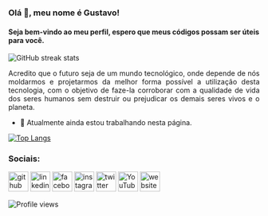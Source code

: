 ### Olá 👋, meu nome é Gustavo!
#### Seja bem-vindo ao meu perfil, espero que meus códigos possam ser úteis para você.
<!--![Seja bem-vindo ao meu perfil, espero que meus códigos possam ser úteis para você.](https://philippe.bourgau.net/imgs/2015-08-19-mining-github-for-new-hires/github.png)-->

![GitHub streak stats](https://github-readme-streak-stats.herokuapp.com/?user=gustavogino)  

<p style="text-align: justify;">Acredito que o futuro seja de um mundo tecnológico, onde depende de nós moldarmos e projetarmos da melhor forma possível a utilização desta tecnologia, com o objetivo de faze-la corroborar com a qualidade de vida dos seres humanos sem destruir ou prejudicar os demais seres vivos e o planeta.</p>

- 🔭 Atualmente ainda estou trabalhando nesta página.

[![Top Langs](https://github-readme-stats.vercel.app/api/top-langs/?username=gustavogino)](https://github.com/anuraghazra/github-readme-stats) 

### Sociais:
[<img src='https://cdn.jsdelivr.net/npm/simple-icons@3.0.1/icons/github.svg' alt='github' height='40'>](https://github.com/gustavogino)  [<img src='https://cdn.jsdelivr.net/npm/simple-icons@3.0.1/icons/linkedin.svg' alt='linkedin' height='40'>](https://www.linkedin.com/in/gustavoscotton/)  [<img src='https://cdn.jsdelivr.net/npm/simple-icons@3.0.1/icons/facebook.svg' alt='facebook' height='40'>](https://www.facebook.com/gustavo.gino2)  [<img src='https://cdn.jsdelivr.net/npm/simple-icons@3.0.1/icons/instagram.svg' alt='instagram' height='40'>](https://www.instagram.com/gustavogino/)  [<img src='https://cdn.jsdelivr.net/npm/simple-icons@3.0.1/icons/twitter.svg' alt='twitter' height='40'>](https://twitter.com/gustavogino)  [<img src='https://cdn.jsdelivr.net/npm/simple-icons@3.0.1/icons/youtube.svg' alt='YouTube' height='40'>](https://www.youtube.com/channel/UCWLlQq6hJSrbnG7DSdSuYZg)  [<img src='https://cdn.jsdelivr.net/npm/simple-icons@3.0.1/icons/icloud.svg' alt='website' height='40'>](gustavogino.github.io)  


![Profile views](https://gpvc.arturio.dev/gustavogino)
